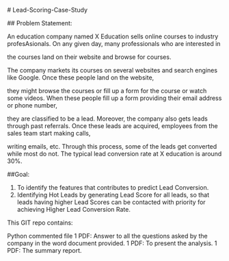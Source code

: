 \# Lead-Scoring-Case-Study

\## Problem Statement:

An education company named X Education sells online courses to industry profesAsionals. On any given day, many professionals who are interested in

the courses land on their website and browse for courses.

The company markets its courses on several websites and search engines like Google. Once these people land on the website,

they might browse the courses or fill up a form for the course or watch some videos. When these people fill up a form providing their email address or phone number,

they are classified to be a lead. Moreover, the company also gets leads through past referrals. Once these leads are acquired, employees from the sales team start making calls,

writing emails, etc. Through this process, some of the leads get converted while most do not. The typical lead conversion rate at X education is around 30%.

##Goal:

1. To identify the features that contributes to predict Lead Conversion.
1. Identifying Hot Leads by generating Lead Score for all leads, so that leads having higher Lead Scores can be contacted with priority for achieving Higher Lead Conversion Rate.

This GIT repo contains:

Python commented file
1 PDF: Answer to all the questions asked by the company in the word document provided. 
1 PDF: To present the analysis.
1 PDF: The summary report.
